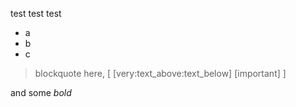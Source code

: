 test test test

* a 
* b
* c

> blockquote here, [ [very:text_above:text_below] [important] ]

and some *bold*